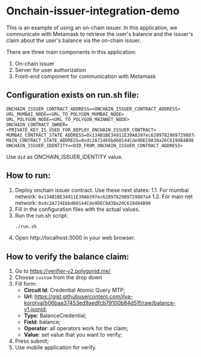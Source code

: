 # Onchain-issuer-integration-demo

This is an example of using an on-chain issuer. In this application, we communicate with Metamask to retrieve the user's balance and the issuer's claim about the user's balance via the on-chain issuer.

There are three main components in this application:
1. On-chain issuer
2. Server for user authorization
3. Front-end component for communication with Metamask

## Configuration exists on run.sh file:
```
ONCHAIN_ISSUER_CONTRACT_ADDRESS=<ONCHAIN_ISSUER_CONTRACT_ADDRESS>
URL_MUMBAI_NODE=<URL_TO_POLYGON_MUMBAI_NODE>
URL_POLYGON_NODE=<URL_TO_POLYGON_MAINNET_NODE>
ONCHAIN_CONTRACT_OWNER=<PRIVATE_KEY_IS_USED_FOR_DEPLOY_ONCHAIN_ISSUER_CONTRACT>
MUMBAI_CONTRACT_STATE_ADDRESS=0x134B1BE34911E39A8397ec6289782989729807a4
MAIN_CONTRACT_STATE_ADDRESS=0xdc2A724E6bd60144Cde9DEC0A38a26C619d84B90
ONCHAIN_ISSUER_IDENTITY=<DID_FROM_ONCHAIN_ISSUER_CONTRACT_ADDRESS>
```

Use `did` as ONCHAIN_ISSUER_IDENTITY value.

## How to run:
1. Deploy onchain issuer contract. Use these next states:
    1.1. For mumbai network: `0x134B1BE34911E39A8397ec6289782989729807a4`
    1.2. For main net network: `0xdc2A724E6bd60144Cde9DEC0A38a26C619d84B90`
2. Fill in the configuration files with the actual values.
3. Run the run.sh script:
    ```bash
    ./run.sh
    ```
4. Open http://localhost:3000 in your web browser.

## How to verify the balance claim:
1. Go to https://verifier-v2.polygonid.me/
2. Choose `custom` from the drop down
3. Fill form:
    * **Circuit Id**: Credential Atomic Query MTP;
    * **Url**: https://gist.githubusercontent.com/ilya-korotya/b06baa37453ed9aedfcb79100b84d51f/raw/balance-v1.jsonld;
    * **Type**: BalanceCredential;
    * **Field**: balance;
    * **Operator**: all operators work for the claim;
    * **Value**: set value that you want to verify;
4. Press submit;
5. Use mobile application for verify.
